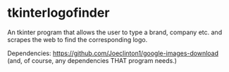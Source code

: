 # tkinterlogofinder
An tkinter program that allows the user to type a brand, company etc. and scrapes the web to find the corresponding logo.

Dependencies: https://github.com/Joeclinton1/google-images-download (and, of course, any dependencies THAT program needs.)
